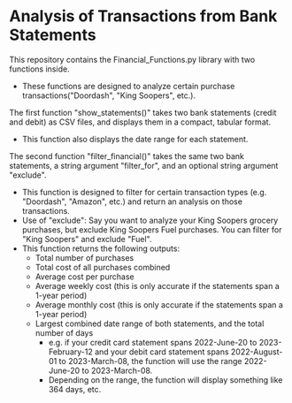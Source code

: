 # Analysis of Transactions from Bank Statements

This repository contains the Financial_Functions.py library with two functions inside.
<ul>
  <li>These functions are designed to analyze certain purchase transactions("Doordash", "King Soopers", etc.).</li>
</ul>

The first function "show_statements()" takes two bank statements (credit and debit) as CSV files, and displays them in a compact, tabular format.
<ul>
  <li>This function also displays the date range for each statement.</li>
</ul>

The second function "filter_financial()" takes the same two bank statements, a string argument "filter_for", and an optional string argument "exclude".
<ul>
  <li>This function is designed to filter for certain transaction types (e.g. "Doordash", "Amazon", etc.) and return an analysis on those transactions.</li>
  <li>Use of "exclude": Say you want to analyze your King Soopers grocery purchases, but exclude King Soopers Fuel purchases. You can filter for "King Soopers" and exclude "Fuel".</li>
  <li>This function returns the following outputs:
    <ul>
      </li>
      <li>Total number of purchases</li>
      <li>Total cost of all purchases combined</li>
      <li>Average cost per purchase</li>
      <li>Average weekly cost (this is only accurate if the statements span a 1-year period)</li>
      <li>Average monthly cost (this is only accurate if the statements span a 1-year period)</li>
      <li>Largest combined date range of both statements, and the total number of days
        <ul>
          <li>e.g. if your credit card statement spans 2022-June-20 to 2023-February-12 and your debit card statement spans 2022-August-01 to 2023-March-08, the function will use the range 2022-June-20 to 2023-March-08.</li>
          <li>Depending on the range, the function will display something like 364 days, etc.</li>
        </ul>
    </ul>
  </li>
</ul>







> 
